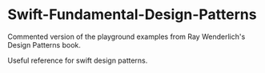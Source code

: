 # Swift-Fundamental-Design-Patterns

Commented version of the playground examples from Ray Wenderlich's Design Patterns book. 

Useful reference for swift design patterns.
